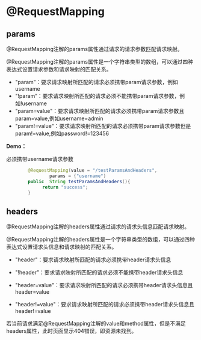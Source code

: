 # @RequestMapping

## params

@RequestMapping注解的params属性通过请求的请求参数匹配请求映射。

@RequestMapping注解的params属性是一个字符串类型的数组，可以通过四种表达式设置请求参数和请求映射的匹配关系。

- "param”：要求请求映射所匹配的请求必须携带param请求参数，例如username
- "!param”：要求请求映射所匹配的请求必须不能携带param请求参数，例如!username
- "param=value"：要求请求映射所匹配的请求必须携带param请求参数且param=value,例如username=admin
- "param!=value"：要求请求映射所匹配的请求必须携带param请求参数但是param!=value,例如password!=123456

**Demo：**

必须携带username请求参数

```java
		@RequestMapping(value = "/testParamsAndHeaders",
                params = {"username")
      	public  String testParamsAndHeaders(){
        　　	return "success";
      	}
```

## headers

@RequestMapping注解的headers属性通过请求的请求头信息匹配请求映射。

@RequestMapping注解的headers属性是一个字符串类型的数组，可以通过四种表达式设置请求头信息和请求映射的匹配关系。

- "header"：要求请求映射所匹配的请求必须携带header请求头信息

- "!header"：要求请求映射所匹配的请求必须不能携带header请求头信息

- "header=value"：要求请求映射所匹配的请求必须携带header请求头信息且header=value

- "header!=value"：要求请求映射所匹配的请求必须携带header请求头信息且header!=value

若当前请求满足@RequestMapping注解的value和method属性，但是不满足headers属性，此时页面显示404错误，即资源未找到。